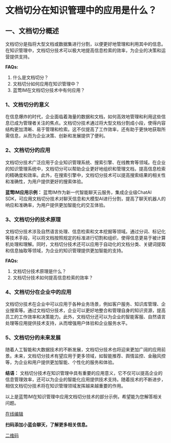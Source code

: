 # 文档切分在知识管理中的应用是什么？

## 一、文档切分概述
文档切分是指将大型文档或数据集进行分割，以便更好地管理和利用其中的信息。在知识管理中，文档切分技术可以极大地提高信息检索的效率，为企业的决策和运营提供支持。

**FAQs:**
1. 什么是文档切分？
2. 文档切分如何应用在知识管理中？
3. 蓝莺IM在文档切分技术中有何应用？

### 1、文档切分的意义
在信息爆炸的时代，企业面临着海量的数据和文档，如何高效地管理和利用这些信息已成为管理者关注的焦点。文档切分技术通过将大型文档分割成小段，使得内容结构更加清晰、易于管理和检索。这不仅提高了工作效率，还有助于更快地获取所需信息，从而为企业决策、创新和发展提供了便利。

### 2、文档切分的应用
文档切分技术广泛应用于企业知识管理系统、搜索引擎、在线教育等领域。在企业的知识管理系统中，文档切分可以帮助企业更好地组织和管理文档，提高信息检索的精确度和效率。此外，在搜索引擎中，文档切分技术可以提高搜索结果的相关性和准确性，为用户提供更好的搜索体验。

**蓝莺IM应用示例：**
蓝莺IM作为新一代智能聊天云服务，集成企业级ChatAI SDK，可应用文档切分技术对聊天信息和大模型AI进行分割，提高了聊天机器人的响应和准确率，为用户提供更加智能化的交互体验。

### 3、文档切分的技术原理
文档切分技术涉及自然语言处理、信息检索和文本挖掘等领域。通过分词、标记化等技术手段，可以将文档按照规定的标准进行切割和组织，使得信息更易于被计算机处理和理解。同时，文档切分技术还可以应用于自动化的文档分类、关键词提取和信息抽取等领域，为企业的知识管理提供更加智能的支持。

**FAQs:**
1. 文档切分技术原理是什么？
2. 文档切分技术如何提高信息检索的效率？

### 4、文档切分在企业中的应用
文档切分技术在企业中可以应用于各种业务场景，例如客户服务、知识库管理、企业搜索等。通过文档切分技术，企业可以更好地整合和管理自身的知识资源，提高员工的工作效率和决策能力。此外，文档切分还可以为企业的智能客服、自然语言处理等应用提供技术支持，从而增强用户体验和企业服务水平。

### 5、文档切分的未来发展
随着人工智能和大数据技术的不断发展，文档切分技术也将迎来更加广阔的应用前景。未来，文档切分技术有望应用于更多领域，如智能推荐、舆情监控、金融风控等，为企业和用户提供更加智能、个性化的服务和体验。

**结语：**
文档切分技术在知识管理中具有重要的应用意义，它不仅可以提高企业的信息管理效率，还可以为企业的智能化应用提供技术支持。随着技术的不断进步，相信文档切分技术将在知识管理领域发挥越来越重要的作用。

以上是蓝莺IM在知识管理中应用文档切分技术的部分示例，希望能为您解答相关问题。

[在线编辑](https://www.lanyingim.com)

**扫码添加小蓝会聊天，了解更多相关信息。**

[二维码](../assets/articles/autogen-5d8b60effd72306cf5e0fbd4c1eda8269dd75bcde3679710d310f6541420ffb1.png)
